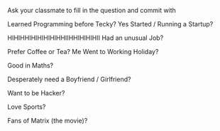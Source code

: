 Ask your classmate to fill in the question and commit with 

Learned Programming before Tecky? 
Yes
Started / Running a Startup? 

HIHIHHIHIHIHIHIHHIIHHIHIHIHII
Had an unusual Job? 

Prefer Coffee or Tea? 
Me
Went to Working Holiday? 

Good in Maths? 

Desperately need a Boyfriend / Girlfriend? 

Want to be Hacker? 

Love Sports? 

Fans of Matrix (the movie)? 
